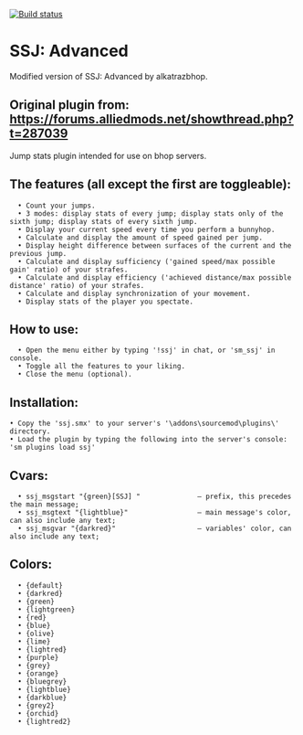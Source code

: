 [![Build status](https://travis-ci.org/neko-pm/ssj.svg?branch=master)](https://travis-ci.org/neko-pm/ssj)
# SSJ: Advanced 
Modified version of SSJ: Advanced by alkatrazbhop.

## Original plugin from: https://forums.alliedmods.net/showthread.php?t=287039


Jump stats plugin intended for use on bhop servers.

## The features (all except the first are toggleable):
      
      • Count your jumps.
      • 3 modes: display stats of every jump; display stats only of the sixth jump; display stats of every sixth jump.
      • Display your current speed every time you perform a bunnyhop.
      • Calculate and display the amount of speed gained per jump.
      • Display height difference between surfaces of the current and the previous jump.
      • Calculate and display sufficiency ('gained speed/max possible gain' ratio) of your strafes.
      • Calculate and display efficiency ('achieved distance/max possible distance' ratio) of your strafes.
      • Calculate and display synchronization of your movement.
      • Display stats of the player you spectate.


## How to use:

      • Open the menu either by typing '!ssj' in chat, or 'sm_ssj' in console.
      • Toggle all the features to your liking.
      • Close the menu (optional).


## Installation:

    • Copy the 'ssj.smx' to your server's '\addons\sourcemod\plugins\' directory.
    • Load the plugin by typing the following into the server's console: 'sm plugins load ssj'


## Cvars:

      • ssj_msgstart "{green}[SSJ] "              – prefix, this precedes the main message;
      • ssj_msgtext "{lightblue}"                 – main message's color, can also include any text;
      • ssj_msgvar "{darkred}"                    – variables' color, can also include any text;
      
## Colors:

      • {default}
      • {darkred}
      • {green}
      • {lightgreen}
      • {red}
      • {blue}
      • {olive}
      • {lime}
      • {lightred}
      • {purple}
      • {grey}
      • {orange}
      • {bluegrey}
      • {lightblue}
      • {darkblue}
      • {grey2}
      • {orchid}
      • {lightred2}

